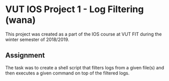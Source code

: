 # VUT IOS Project 1 - Log Filtering (wana)

This project was created as a part of the IOS course at VUT FIT during the winter semester of 2018/2019.

## Assignment

The task was to create a shell script that filters logs from a given file(s) and then executes a given command on top of the filtered logs.
